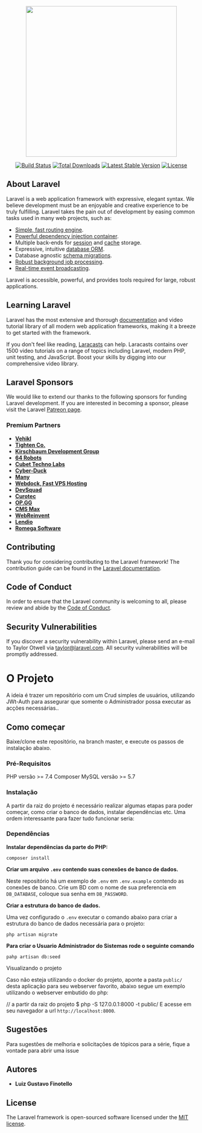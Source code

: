 <p align="center"><a href="https://laravel.com" target="_blank"><img src="https://raw.githubusercontent.com/laravel/art/master/logo-lockup/5%20SVG/2%20CMYK/1%20Full%20Color/laravel-logolockup-cmyk-red.svg" width="400"></a></p>

<p align="center">
<a href="https://travis-ci.org/laravel/framework"><img src="https://travis-ci.org/laravel/framework.svg" alt="Build Status"></a>
<a href="https://packagist.org/packages/laravel/framework"><img src="https://img.shields.io/packagist/dt/laravel/framework" alt="Total Downloads"></a>
<a href="https://packagist.org/packages/laravel/framework"><img src="https://img.shields.io/packagist/v/laravel/framework" alt="Latest Stable Version"></a>
<a href="https://packagist.org/packages/laravel/framework"><img src="https://img.shields.io/packagist/l/laravel/framework" alt="License"></a>
</p>

## About Laravel

Laravel is a web application framework with expressive, elegant syntax. We believe development must be an enjoyable and creative experience to be truly fulfilling. Laravel takes the pain out of development by easing common tasks used in many web projects, such as:

-   [Simple, fast routing engine](https://laravel.com/docs/routing).
-   [Powerful dependency injection container](https://laravel.com/docs/container).
-   Multiple back-ends for [session](https://laravel.com/docs/session) and [cache](https://laravel.com/docs/cache) storage.
-   Expressive, intuitive [database ORM](https://laravel.com/docs/eloquent).
-   Database agnostic [schema migrations](https://laravel.com/docs/migrations).
-   [Robust background job processing](https://laravel.com/docs/queues).
-   [Real-time event broadcasting](https://laravel.com/docs/broadcasting).

Laravel is accessible, powerful, and provides tools required for large, robust applications.

## Learning Laravel

Laravel has the most extensive and thorough [documentation](https://laravel.com/docs) and video tutorial library of all modern web application frameworks, making it a breeze to get started with the framework.

If you don't feel like reading, [Laracasts](https://laracasts.com) can help. Laracasts contains over 1500 video tutorials on a range of topics including Laravel, modern PHP, unit testing, and JavaScript. Boost your skills by digging into our comprehensive video library.

## Laravel Sponsors

We would like to extend our thanks to the following sponsors for funding Laravel development. If you are interested in becoming a sponsor, please visit the Laravel [Patreon page](https://patreon.com/taylorotwell).

### Premium Partners

-   **[Vehikl](https://vehikl.com/)**
-   **[Tighten Co.](https://tighten.co)**
-   **[Kirschbaum Development Group](https://kirschbaumdevelopment.com)**
-   **[64 Robots](https://64robots.com)**
-   **[Cubet Techno Labs](https://cubettech.com)**
-   **[Cyber-Duck](https://cyber-duck.co.uk)**
-   **[Many](https://www.many.co.uk)**
-   **[Webdock, Fast VPS Hosting](https://www.webdock.io/en)**
-   **[DevSquad](https://devsquad.com)**
-   **[Curotec](https://www.curotec.com/services/technologies/laravel/)**
-   **[OP.GG](https://op.gg)**
-   **[CMS Max](https://www.cmsmax.com/)**
-   **[WebReinvent](https://webreinvent.com/?utm_source=laravel&utm_medium=github&utm_campaign=patreon-sponsors)**
-   **[Lendio](https://lendio.com)**
-   **[Romega Software](https://romegasoftware.com)**

## Contributing

Thank you for considering contributing to the Laravel framework! The contribution guide can be found in the [Laravel documentation](https://laravel.com/docs/contributions).

## Code of Conduct

In order to ensure that the Laravel community is welcoming to all, please review and abide by the [Code of Conduct](https://laravel.com/docs/contributions#code-of-conduct).

## Security Vulnerabilities

If you discover a security vulnerability within Laravel, please send an e-mail to Taylor Otwell via [taylor@laravel.com](mailto:taylor@laravel.com). All security vulnerabilities will be promptly addressed.

# O Projeto

A ideia é trazer um repositório com um Crud simples de usuários, utilizando JWt-Auth para assegurar que somente o Administrador possa executar as acções necessárias..

## Como começar

Baixe/clone este repositório, na branch master, e execute os passos de instalação abaixo.

### Pré-Requisitos

PHP versão >= 7.4
Composer
MySQL versão >= 5.7

### Instalação

A partir da raiz do projeto é necessário realizar algumas etapas para poder começar, como criar o banco de dados, instalar dependências etc. Uma ordem interessante para fazer tudo funcionar seria:

### Dependências

**Instalar dependências da parte do PHP:**

```
composer install
```

**Criar um arquivo `.env` contendo suas conexões de banco de dados.**

Neste repositório há um exemplo de `.env` em `.env.example` contendo as conexões de banco. Crie um BD com o nome de sua preferencia em `DB_DATABASE`, coloque sua senha em `DB_PASSWORD`.

**Criar a estrutura do banco de dados.**

Uma vez configurado o `.env` executar o comando abaixo para criar a estrutura do banco de dados necessária para o projeto:

```
php artisan migrate
```

**Para criar o Usuario Administrador do Sistemas rode o seguinte comando**

```
pahp artisan db:seed
```

Visualizando o projeto

Caso não esteja utilizando o docker do projeto, aponte a pasta `public/` desta aplicação para seu webserver favorito, abaixo segue um exemplo utilizando o webserver embutido do php:

// a partir da raiz do projeto
$ php -S 127.0.0.1:8000 -t public/
E acesse em seu navegador a url `http://localhost:8000`.

## Sugestões

Para sugestões de melhoria e solicitações de tópicos para a série, fique a vontade para abrir uma issue

## Autores

-   **Luiz Gustavo Finotello**

## License

The Laravel framework is open-sourced software licensed under the [MIT license](https://opensource.org/licenses/MIT).

```

```

